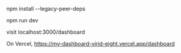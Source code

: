 npm install --legacy-peer-deps

npm run dev

visit localhost:3000/dashboard

On Vercel, https://my-dashboard-virid-eight.vercel.app/dashboard
